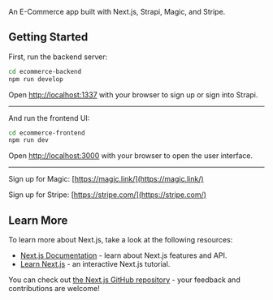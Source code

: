 An E-Commerce app built with Next.js, Strapi, Magic, and Stripe.

## Getting Started

First, run the backend server:

```bash
cd ecommerce-backend
npm run develop
```

Open [http://localhost:1337](http://localhost:1337) with your browser to sign up or sign into Strapi.
<hr />
And run the frontend UI:

```bash
cd ecommerce-frontend
npm run dev
```

Open [http://localhost:3000](http://localhost:3000) with your browser to open the user interface.
<hr />

Sign up for Magic:
    [https://magic.link/](https://magic.link/)

Sign up for Stripe:
    [https://stripe.com/](https://stripe.com/)

## Learn More

To learn more about Next.js, take a look at the following resources:

- [Next.js Documentation](https://nextjs.org/docs) - learn about Next.js features and API.
- [Learn Next.js](https://nextjs.org/learn) - an interactive Next.js tutorial.

You can check out [the Next.js GitHub repository](https://github.com/vercel/next.js/) - your feedback and contributions are welcome!